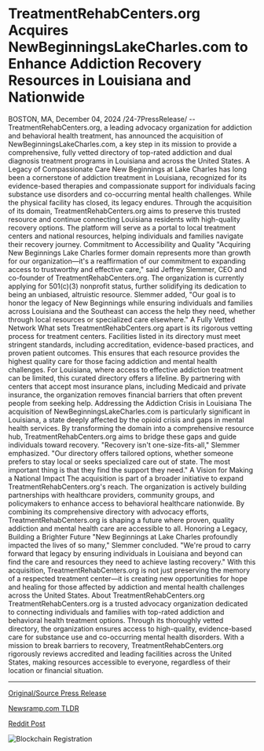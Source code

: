 # TreatmentRehabCenters.org Acquires NewBeginningsLakeCharles.com to Enhance Addiction Recovery Resources in Louisiana and Nationwide

BOSTON, MA, December 04, 2024 /24-7PressRelease/ -- TreatmentRehabCenters.org, a leading advocacy organization for addiction and behavioral health treatment, has announced the acquisition of NewBeginningsLakeCharles.com, a key step in its mission to provide a comprehensive, fully vetted directory of top-rated addiction and dual diagnosis treatment programs in Louisiana and across the United States.  A Legacy of Compassionate Care  New Beginnings at Lake Charles has long been a cornerstone of addiction treatment in Louisiana, recognized for its evidence-based therapies and compassionate support for individuals facing substance use disorders and co-occurring mental health challenges. While the physical facility has closed, its legacy endures.  Through the acquisition of its domain, TreatmentRehabCenters.org aims to preserve this trusted resource and continue connecting Louisiana residents with high-quality recovery options. The platform will serve as a portal to local treatment centers and national resources, helping individuals and families navigate their recovery journey.  Commitment to Accessibility and Quality  "Acquiring New Beginnings Lake Charles former domain represents more than growth for our organization—it's a reaffirmation of our commitment to expanding access to trustworthy and effective care," said Jeffrey Slemmer, CEO and co-founder of TreatmentRehabCenters.org.  The organization is currently applying for 501(c)(3) nonprofit status, further solidifying its dedication to being an unbiased, altruistic resource. Slemmer added, "Our goal is to honor the legacy of New Beginnings while ensuring individuals and families across Louisiana and the Southeast can access the help they need, whether through local resources or specialized care elsewhere."  A Fully Vetted Network  What sets TreatmentRehabCenters.org apart is its rigorous vetting process for treatment centers. Facilities listed in its directory must meet stringent standards, including accreditation, evidence-based practices, and proven patient outcomes. This ensures that each resource provides the highest quality care for those facing addiction and mental health challenges.  For Louisiana, where access to effective addiction treatment can be limited, this curated directory offers a lifeline. By partnering with centers that accept most insurance plans, including Medicaid and private insurance, the organization removes financial barriers that often prevent people from seeking help.  Addressing the Addiction Crisis in Louisiana  The acquisition of NewBeginningsLakeCharles.com is particularly significant in Louisiana, a state deeply affected by the opioid crisis and gaps in mental health services. By transforming the domain into a comprehensive resource hub, TreatmentRehabCenters.org aims to bridge these gaps and guide individuals toward recovery.  "Recovery isn't one-size-fits-all," Slemmer emphasized. "Our directory offers tailored options, whether someone prefers to stay local or seeks specialized care out of state. The most important thing is that they find the support they need."  A Vision for Making a National Impact  The acquisition is part of a broader initiative to expand TreatmentRehabCenters.org's reach. The organization is actively building partnerships with healthcare providers, community groups, and policymakers to enhance access to behavioral healthcare nationwide.  By combining its comprehensive directory with advocacy efforts, TreatmentRehabCenters.org is shaping a future where proven, quality addiction and mental health care are accessible to all.  Honoring a Legacy, Building a Brighter Future  "New Beginnings at Lake Charles profoundly impacted the lives of so many," Slemmer concluded. "We're proud to carry forward that legacy by ensuring individuals in Louisiana and beyond can find the care and resources they need to achieve lasting recovery."  With this acquisition, TreatmentRehabCenters.org is not just preserving the memory of a respected treatment center—it is creating new opportunities for hope and healing for those affected by addiction and mental health challenges across the United States.  About TreatmentRehabCenters.org  TreatmentRehabCenters.org is a trusted advocacy organization dedicated to connecting individuals and families with top-rated addiction and behavioral health treatment options. Through its thoroughly vetted directory, the organization ensures access to high-quality, evidence-based care for substance use and co-occurring mental health disorders.   With a mission to break barriers to recovery, TreatmentRehabCenters.org rigorously reviews accredited and leading facilities across the United States, making resources accessible to everyone, regardless of their location or financial situation. 

---

[Original/Source Press Release](https://www.24-7pressrelease.com/press-release/516780/treatmentrehabcentersorg-acquires-newbeginningslakecharlescom-to-enhance-addiction-recovery-resources-in-louisiana-and-nationwide)
                    

[Newsramp.com TLDR](https://newsramp.com/curated-news/treatmentrehabcenters-org-acquires-newbeginningslakecharles-com-to-expand-access-to-addiction-treatment/3bb8375801256049121576937abd6528) 

 



[Reddit Post](https://www.reddit.com/r/HealthCareNewsInfo/comments/1h6barn/treatmentrehabcentersorg_acquires/) 



![Blockchain Registration](https://cdn.newsramp.app/24-7PressRelease/qrcode/2412/4/tilepLzE.webp)